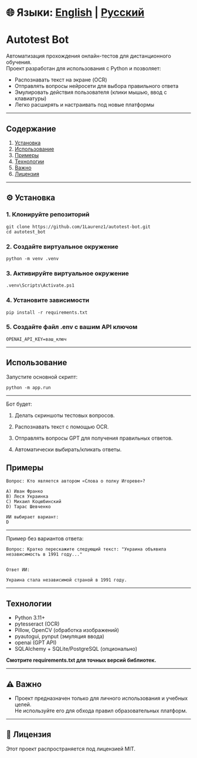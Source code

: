 # 🌐 Языки: [English](README_EN.md) | [Русский](README_RU.md)

# Autotest Bot

Автоматизация прохождения онлайн-тестов для дистанционного обучения.  
Проект разработан для использования с Python и позволяет:

- Распознавать текст на экране (OCR)
- Отправлять вопросы нейросети для выбора правильного ответа
- Эмулировать действия пользователя (клики мышью, ввод с клавиатуры)
- Легко расширять и настраивать под новые платформы

---

## Содержание

1. [Установка](#-Установка)
2. [Использование](#-Использование)
3. [Примеры](#-Примеры)
4. [Технологии](#-Технологии)
5. [Важно](#-Важно)
6. [Лицензия](#-Лицензия)

---

## ⚙️ Установка

### 1. Клонируйте репозиторий

    git clone https://github.com/1Laurenz1/autotest-bot.git
    cd autotest_bot

### 2. Создайте виртуальное окружение
    
    python -m venv .venv

### 3. Активируйте виртуальное окружение

    .venv\Scripts\Activate.ps1

### 4. Установите зависимости

    pip install -r requirements.txt

### 5. Создайте файл .env с вашим API ключом

    OPENAI_API_KEY=ваш_ключ

---

## Использование

Запустите основной скрипт:

    python -m app.run

---

Бот будет:

1. Делать скриншоты тестовых вопросов.

2. Распознавать текст с помощью OCR.

3. Отправлять вопросы GPT для получения правильных ответов.

4. Автоматически выбирать/кликать ответы.


## Примеры

    Вопрос: Кто является автором «Слова о полку Игореве»?

    A) Иван Франко
    B) Леся Украинка
    C) Михаил Коцюбинский
    D) Тарас Шевченко

    ИИ выбирает вариант:
    D

---

Пример без вариантов ответа:

    Вопрос: Кратко перескажите следующий текст: "Украина объявила независимость в 1991 году..."


    Ответ ИИ:

    Украина стала независимой страной в 1991 году.


---

## Технологии

- Python 3.11+
- pytesseract (OCR)
- Pillow, OpenCV (обработка изображений)
- pyautogui, pynput (эмуляция ввода)
- openai (GPT API)
- SQLAlchemy + SQLite/PostgreSQL (опционально)

**Смотрите requirements.txt для точных версий библиотек.**

---

## ⚠️ Важно
- Проект предназначен только для личного использования и учебных целей.  
Не используйте его для обхода правил образовательных платформ.

---

## 📄 Лицензия

Этот проект распространяется под лицензией MIT.